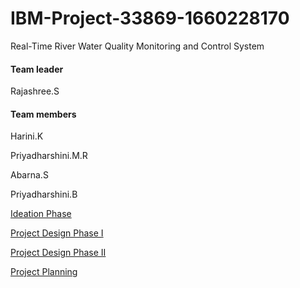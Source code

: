 # IBM-Project-33869-1660228170
Real-Time River Water Quality Monitoring and Control System

<h4>Team leader</h4>

Rajashree.S

<h4>Team members</h4>

Harini.K

Priyadharshini.M.R

Abarna.S

Priyadharshini.B

<a href="https://github.com/IBM-EPBL/IBM-Project-33869-1660228170/tree/main/Project%20Design%20%26%20Planning/Ideation%20Phase">Ideation Phase</a>

<a href="https://github.com/IBM-EPBL/IBM-Project-33869-1660228170/tree/main/Project%20Design%20%26%20Planning/Project%20Design%20Phase%20I">Project Design Phase I</a>

<a href="https://github.com/IBM-EPBL/IBM-Project-33869-1660228170/tree/main/Project%20Design%20%26%20Planning/Project%20Design%20Phase%20II">Project Design Phase II</a>

<a href="https://github.com/IBM-EPBL/IBM-Project-33869-1660228170/tree/main/Project%20Design%20%26%20Planning/Project%20Planning">Project Planning</a>

